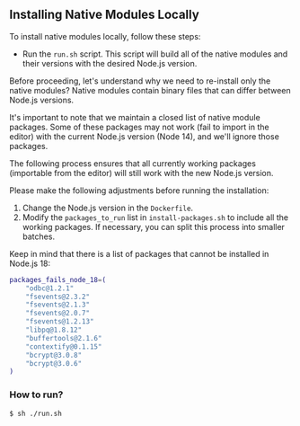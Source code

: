 ## Installing Native Modules Locally

To install native modules locally, follow these steps:

* Run the `run.sh` script. This script will build all of the native modules and their versions with the desired Node.js version.

Before proceeding, let's understand why we need to re-install only the native modules?
Native modules contain binary files that can differ between Node.js versions.

It's important to note that we maintain a closed list of native module packages. Some of these packages may not work (fail to import in the editor) with the current Node.js version (Node 14), and we'll ignore those packages.

The following process ensures that all currently working packages (importable from the editor) will still work with the new Node.js version.

Please make the following adjustments before running the installation:
1. Change the Node.js version in the `Dockerfile`.
2. Modify the `packages_to_run` list in `install-packages.sh` to include all the working packages. If necessary, you can split this process into smaller batches.

Keep in mind that there is a list of packages that cannot be installed in Node.js 18:

```bash
packages_fails_node_18=(
    "odbc@1.2.1"
    "fsevents@2.3.2"
    "fsevents@2.1.3"
    "fsevents@2.0.7"
    "fsevents@1.2.13"
    "libpq@1.8.12"
    "buffertools@2.1.6"
    "contextify@0.1.15"
    "bcrypt@3.0.8"
    "bcrypt@3.0.6"
)
```

### How to run?
```$ sh ./run.sh```
